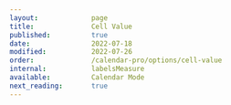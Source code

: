 ```yaml
---
layout:             page
title:              Cell Value
published:          true
date:               2022-07-18
modified:           2022-07-26
order:              /calendar-pro/options/cell-value
internal:           labelsMeasure
available:          Calendar Mode
next_reading:       true
---
```



